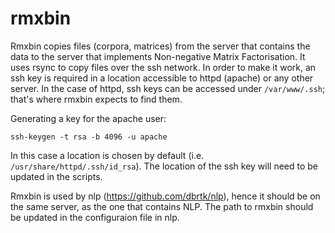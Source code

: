 # rmxbin

Rmxbin copies files (corpora, matrices) from the server that contains the data to the server that implements Non-negative Matrix Factorisation. It uses rsync to copy files over the ssh network. In order to make it work, an ssh key is required in a location accessible to httpd (apache) or any other server. In the case of httpd, ssh keys can be accessed under `/var/www/.ssh`; that's where rmxbin expects to find them.


Generating a key for the apache user:
```
ssh-keygen -t rsa -b 4096 -u apache
```
In this case a location is chosen by default (i.e. `/usr/share/httpd/.ssh/id_rsa`). The location of the ssh key will need to be updated in the scripts.

Rmxbin is used by nlp (https://github.com/dbrtk/nlp), hence it should be on the same server, as the one that contains NLP. The path to rmxbin should be updated in the configuraion file in nlp.
